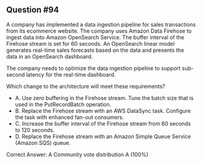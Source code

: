 ## Question #94

A company has implemented a data ingestion pipeline for sales transactions from its ecommerce website. The company uses Amazon Data Firehose to ingest data into Amazon OpenSearch Service. The buffer interval of the Firehose stream is set for 60 seconds. An OpenSearch linear model generates real-time sales forecasts based on the data and presents the data in an OpenSearch dashboard.

The company needs to optimize the data ingestion pipeline to support sub-second latency for the real-time dashboard.

Which change to the architecture will meet these requirements?

- A. Use zero buffering in the Firehose stream. Tune the batch size that is used in the PutRecordBatch operation.
- B. Replace the Firehose stream with an AWS DataSync task. Configure the task with enhanced fan-out consumers.
- C. Increase the buffer interval of the Firehose stream from 60 seconds to 120 seconds.
- D. Replace the Firehose stream with an Amazon Simple Queue Service (Amazon SQS) queue. 

Correct Answer: 
A Community vote distribution A (100%)